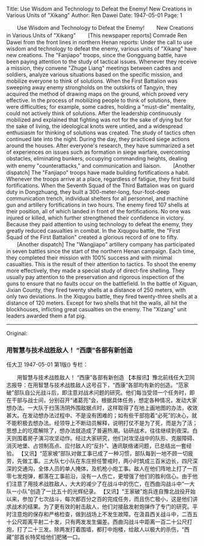 Title: Use Wisdom and Technology to Defeat the Enemy! New Creations in Various Units of "Xikang"
Author: Ren Dawei
Date: 1947-05-01
Page: 1

　　Use Wisdom and Technology to Defeat the Enemy!
　　New Creations in Various Units of "Xikang"
　　[This newspaper reports] Comrade Ren Dawei from the front lines in northern Henan reports: Under the call to use wisdom and technology to defeat the enemy, various units of "Xikang" have new creations. The "Fanjiapo" troops, since the Gongguang battle, have been paying attention to the study of tactical issues. Whenever they receive a mission, they convene "Zhuge Liang" meetings between cadres and soldiers, analyze various situations based on the specific mission, and mobilize everyone to think of solutions. When the First Battalion was sweeping away enemy strongholds on the outskirts of Tangyin, they acquired the method of drawing maps on the ground, which proved very effective. In the process of mobilizing people to think of solutions, there were difficulties; for example, some cadres, holding a "must-die" mentality, could not actively think of solutions. After the leadership continuously mobilized and explained that fighting was not for the sake of dying but for the sake of living, the ideological knots were untied, and a widespread enthusiasm for thinking of solutions was created. The study of tactics often continued late into the night. During the day, they practiced siege actions around the houses. After everyone's research, they have summarized a set of experiences on issues such as formation in siege warfare, overcoming obstacles, eliminating bunkers, occupying commanding heights, dealing with enemy "counterattacks," and communication and liaison.
　　[Another dispatch] The "Fanjiapo" troops have made building fortifications a habit. Whenever the troops arrive at a place, regardless of fatigue, they first build fortifications. When the Seventh Squad of the Third Battalion was on guard duty in Dongzhuang, they built a 300-meter-long, four-foot-deep communication trench, individual shelters for all personnel, and machine gun and artillery fortifications in two hours. The enemy fired 107 shells at their position, all of which landed in front of the fortifications. No one was injured or killed, which further strengthened their confidence in victory. Because they paid attention to using technology to defeat the enemy, they greatly reduced casualties in combat. In the Xiqugou battle, the "First Squad of the First Battalion" created a glorious record of one to fifty.
　　[Another dispatch] The "Wangjiapo" artillery company has participated in seven battles since the start of the northern Henan campaign. Each time, they completed their mission with 100% success and with minimal casualties. This is the result of their attention to tactics. To shoot the enemy more effectively, they made a special study of direct-fire shelling. They usually pay attention to the preservation and rigorous inspection of the guns to ensure that no faults occur on the battlefield. In the battle of Xiguan, Jixian County, they fired twenty shells at a distance of 250 meters, with only two deviations. In the Xiqugou battle, they fired twenty-three shells at a distance of 120 meters. Except for two shells that hit the walls, all hit the blockhouses, inflicting great casualties on the enemy. The "Xizang" unit leaders awarded them a fat pig.



<hr /> 

Original: 


### 用智慧与技术战胜敌人！  “西康”各部有新创造
任大卫
1947-05-01
第1版()
专栏：

　　用智慧与技术战胜敌人！
    “西康”各部有新创造
    【本报讯】豫北前线任大卫同志报导：在用智慧与技术战胜敌人这号召下，“西康”各部均有新的创造。“范家破”部队自公光战斗后，即注意对战术问题的研究。他们每当受领一个任务时，即在干部与战士间，分别召开“诸葛亮”会，根据具体任务，想定各种情况，发动大家想办法。一大队于扫荡汤阴外围敌据点时，这样取得了在地上画地图的办法，收效甚大。在发动想办法过程中、不是没有困难的；如有些干部抱着“必死”的决心，就不能积极去想办法。经领导上不断动员解释，说明打仗不是为了死，而是为了活；思想上的圪瘩解除了，想办法就造成了普遍热潮。钻研战术，往往继续到夜深。白天则围着房子演习攻坚动作。经过大家研究，他们对攻坚战中的队形、克服障碍、消灭地堡、占领制高点、应付敌人的“反扑”、通讯联络诸问题，已总结出一套经验。
    【又讯】“范家坡”部队对做工事已成了一种习惯，部队每到一地不顾一切疲劳，先做工事。三大队七小队在东庄担任警戒时，两小时筑成三百米边长，四尺深深的交通沟，全体人员的单人掩体，及机枪小炮工事。敌人在他们阵地上打了一百零七发炮弹，都落在工事前沿，没有一人伤亡，更增强了他们的胜利信心。由于他们注意了用技术战胜敌人，大大的减少了在战斗中的伤亡，在西曲沟战斗中“一大队一小队”创造了一比五十的光辉纪录。
    【又讯】“王家破”炮兵连自豫北战役开始以来，参加了七次战斗，每次都百分之百的完成任务，而且伤亡极小，这是他们讲求战术的结果。为了更有效的射击敌人，他们对接敌发射炮弹作了专门的研究。平时注意炮的保存和严格检查，做到战场上不发生故障。在汲县西关战斗中，二百五十公尺距离平射二十发，只有两发发生偏差。西曲沟战斗中距离一百二十公尺打炮，打了二十三发。除两发打着围墙，都打中炮楼，给敌人以极大的杀伤，“西藏”部首长特奖给他们肥猪一口。
